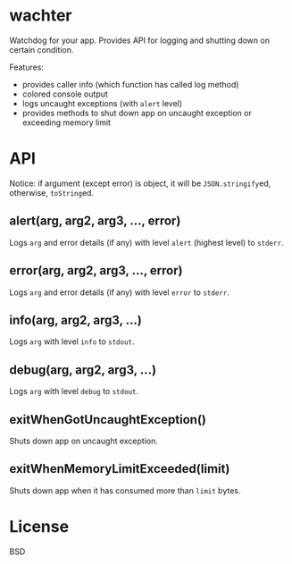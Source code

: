 # wachter

Watchdog for your app. Provides API for logging and shutting down on certain condition.

Features:

* provides caller info (which function has called log method)
* colored console output
* logs uncaught exceptions (with `alert` level)
* provides methods to shut down app on uncaught exception or exceeding memory limit

# API

Notice: if argument (except error) is object, it will be `JSON.stringify`ed, otherwise, `toString`ed.

## alert(arg, arg2, arg3, ..., error)

Logs `arg` and error details (if any) with level `alert` (highest level) to `stderr`.

## error(arg, arg2, arg3, ..., error)

Logs `arg` and error details (if any) with level `error` to `stderr`.

## info(arg, arg2, arg3, ...)

Logs `arg` with level `info` to `stdout`.

## debug(arg, arg2, arg3, ...)

Logs `arg` with level `debug` to `stdout`.

## exitWhenGotUncaughtException()

Shuts down app on uncaught exception.

## exitWhenMemoryLimitExceeded(limit)

Shuts down app when it has consumed more than `limit` bytes.

# License

BSD
